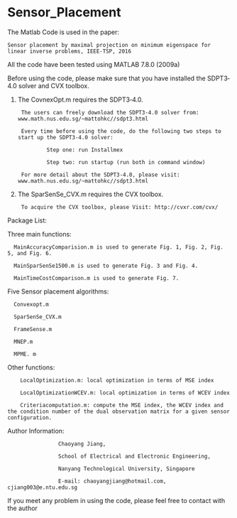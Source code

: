 # Sensor_Placement


The Matlab Code is used in the paper: 
    
    Sensor placement by maximal projection on minimum eigenspace for linear inverse problems, IEEE-TSP, 2016


All the code have been tested using MATLAB 7.8.0 (2009a)



Before using the code, please make sure that you have installed the SDPT3‐4.0 solver and CVX toolbox.


1. The CovnexOpt.m requires the SDPT3‐4.0.
    
        The users can freely download the SDPT3‐4.0 solver from: www.math.nus.edu.sg/~mattohkc//sdpt3.html
        
        Every time before using the code, do the following two steps to start up the SDPT3‐4.0 solver:
        
                Step one: run Installmex
            
                Step two: run startup (run both in command window)
        
        For more detail about the SDPT3‐4.0, please visit: www.math.nus.edu.sg/~mattohkc//sdpt3.html


2. The SparSenSe_CVX.m requires the CVX toolbox.

        To acquire the CVX toolbox, please Visit: http://cvxr.com/cvx/



Package List:
  
  Three main functions:
      
      MainAccuracyComparision.m is used to generate Fig. 1, Fig. 2, Fig. 5, and Fig. 6.
      
      MainSparSenSe1500.m is used to generate Fig. 3 and Fig. 4.
      
      MainTimeCostComparison.m is used to generate Fig. 7.
  
  Five Sensor placement algorithms:
      
      Convexopt.m
      
      SparSenSe_CVX.m
      
      FrameSense.m
      
      MNEP.m
      
      MPME. m
      
  Other functions:
    
        LocalOptimization.m: local optimization in terms of MSE index
        
        LocalOptimizationWCEV.m: local optimization in terms of WCEV index
        
        Criteriacomputation.m: compute the MSE index, the WCEV index and the condition number of the dual observation matrix for a given sensor configuration.


Author Information: 

                    Chaoyang Jiang,
                    
                    School of Electrical and Electronic Engineering,
                    
                    Nanyang Technological University, Singapore
                    
                    E‐mail: chaoyangjiang@hotmail.com, cjiang003@e.ntu.edu.sg

If you meet any problem in using the code, please feel free to contact with the author
